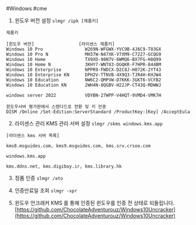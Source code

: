 #Windows #cme
 1. 윈도우 버전 설정
	`slmgr /ipk [제품키]`

```
제품키

[윈도우 버전]                 [라이센스 제품키]
Windows 10 Pro                W269N-WFGWX-YVC9B-4J6C9-T83GX
Windows 10 Pro N              MH37W-N47XK-V7XM9-C7227-GCQG9
Windows 10 Home               TX9XD-98N7V-6WMQ6-BX7FG-H8Q99
Windows 10 Home N             3KHY7-WNT83-DGQKR-F7HPR-844BM   
Windows 10 Enterprise         NPPR9-FWDCX-D2C8J-H872K-2YT43   
Windows 10 Enterprise KN      DPH2V-TTNVB-4X9Q3-TJR4H-KHJW4  
Windows 10 Education          NW6C2-QMPVW-D7KKK-3GKT6-VCFB2
Windows 10 Education KN       2WH4N-8QGBV-H22JP-CT43Q-MDWWJ

windows server 2022           VDYBN-27WPP-V4HQT-9VMD4-VMK7H

윈도우서버 평가판에서 스탠다드로 전환 및 키 인증
DISM /Online /Set-Edition:ServerStandard /ProductKey:[Key] /AcceptEula
```

2. 라이센스 관리 KMS 관리 서버 설정 
`slmgr /skms windows.kms.app`

```
[라이센스 kms 서버 목록]

kms8.msguides.com, kms9.msguides.com, kms.srv.crsoo.com

windows.kms.app

kms.ddns.net, kms.digiboy.ir, kms.library.hk
```

3. 정품 인증
`slmgr /ato`


4. 인증만료일 조회
`slmgr -xpr`


5. 윈도우 언크래커 
KMS 를 통해 인증된 윈도우를 인증 전 상태로 되돌립니다.
[https://github.com/ChocolateAdventurouz/Windows10Uncracker](https://github.com/ChocolateAdventurouz/Windows10Uncracker)